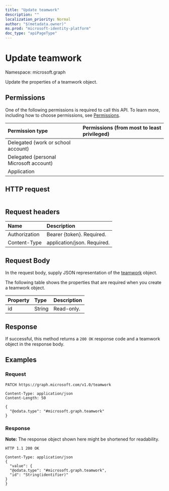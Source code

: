 ```yaml
---
title: "Update teamwork"
description: ""
localization_priority: Normal
author: "$(metadata.owner)"
ms.prod: "microsoft-identity-platform"
doc_type: "apiPageType"
---
```


# Update teamwork

Namespace: microsoft.graph

Update the properties of a teamwork object.

## Permissions

One of the following permissions is required to call this API. To learn more, including how to choose permissions, see [Permissions](/graph/permissions-reference).

| Permission type                        | Permissions (from most to least privileged) |
| :------------------------------------- | :------------------------------------------ |
| Delegated (work or school account)     |                                             |
| Delegated (personal Microsoft account) |                                             |
| Application                            |                                             |

## HTTP request

<!-- {
  "blockType": "ignored"
}
-->

```http

```

## Request headers

| Name          | Description                 |
| :------------ | :-------------------------- |
| Authorization | Bearer {token}. Required.   |
| Content-Type  | application/json. Required. |

## Request Body

In the request body, supply JSON representation of the [teamwork](../resources/-teamwork.md) object.

<!-- Actions and Functions -->

<!-- CRUD Methods -->

The following table shows the properties that are required when you create a teamwork object.

| Property | Type   | Description |
| :------- | :----- | :---------- |
| id       | String | Read-only.  |

## Response

If successful, this method returns a `200 OK` response code and a teamwork object in the response body.

## Examples

### Request

<!-- {
  "blockType": "request",
  "name": "update_teamwork"
}
-->

```http
PATCH https://graph.microsoft.com/v1.0/teamwork

Content-Type: application/json
Content-Length: 50

{
  "@odata.type": "#microsoft.graph.teamwork"
}

```

### Response

**Note:** The response object shown here might be shortened for readability.

<!-- {
  "blockType": "response",
  "truncated": true,
  "@odata.type": "Microsoft.Teams.GraphSvc.teamwork"
}
-->

```http
HTTP 1.1 200 OK

Content-Type: application/json
{
  "value": {
  "@odata.type": "#microsoft.graph.teamwork",
  "id": "String(identifier)"
}
}

```
